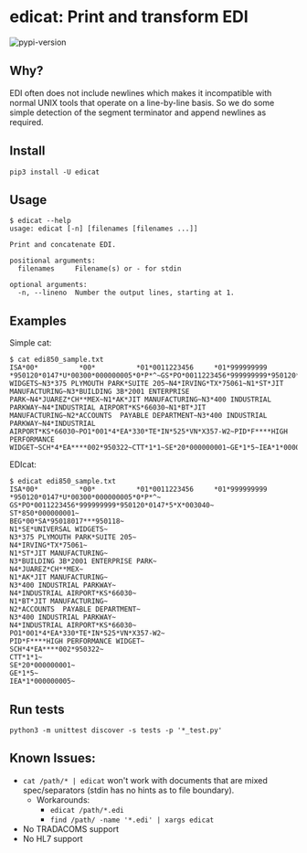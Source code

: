 # edicat: Print and transform EDI

![pypi-version](https://img.shields.io/pypi/v/edicat.svg)

## Why?

EDI often does not include newlines which makes it incompatible with
normal UNIX tools that operate on a line-by-line basis.  So we do some
simple detection of the segment terminator and append newlines as required.

## Install

```
pip3 install -U edicat
```

## Usage

```shell
$ edicat --help
usage: edicat [-n] [filenames [filenames ...]]

Print and concatenate EDI.

positional arguments:
  filenames     Filename(s) or - for stdin

optional arguments:
  -n, --lineno  Number the output lines, starting at 1.
```

## Examples
Simple cat:
```shell
$ cat edi850_sample.txt
ISA*00*          *00*          *01*0011223456     *01*999999999      *950120*0147*U*00300*000000005*0*P*^~GS*PO*0011223456*999999999*950120*0147*5*X*003040~ST*850*000000001~BEG*00*SA*95018017***950118~N1*SE*UNIVERSAL WIDGETS~N3*375 PLYMOUTH PARK*SUITE 205~N4*IRVING*TX*75061~N1*ST*JIT MANUFACTURING~N3*BUILDING 3B*2001 ENTERPRISE PARK~N4*JUAREZ*CH**MEX~N1*AK*JIT MANUFACTURING~N3*400 INDUSTRIAL PARKWAY~N4*INDUSTRIAL AIRPORT*KS*66030~N1*BT*JIT MANUFACTURING~N2*ACCOUNTS  PAYABLE DEPARTMENT~N3*400 INDUSTRIAL PARKWAY~N4*INDUSTRIAL AIRPORT*KS*66030~PO1*001*4*EA*330*TE*IN*525*VN*X357-W2~PID*F****HIGH PERFORMANCE WIDGET~SCH*4*EA****002*950322~CTT*1*1~SE*20*000000001~GE*1*5~IEA*1*000000005~
```

EDIcat:
```shell
$ edicat edi850_sample.txt
ISA*00*          *00*          *01*0011223456     *01*999999999      *950120*0147*U*00300*000000005*0*P*^~
GS*PO*0011223456*999999999*950120*0147*5*X*003040~
ST*850*000000001~
BEG*00*SA*95018017***950118~
N1*SE*UNIVERSAL WIDGETS~
N3*375 PLYMOUTH PARK*SUITE 205~
N4*IRVING*TX*75061~
N1*ST*JIT MANUFACTURING~
N3*BUILDING 3B*2001 ENTERPRISE PARK~
N4*JUAREZ*CH**MEX~
N1*AK*JIT MANUFACTURING~
N3*400 INDUSTRIAL PARKWAY~
N4*INDUSTRIAL AIRPORT*KS*66030~
N1*BT*JIT MANUFACTURING~
N2*ACCOUNTS  PAYABLE DEPARTMENT~
N3*400 INDUSTRIAL PARKWAY~
N4*INDUSTRIAL AIRPORT*KS*66030~
PO1*001*4*EA*330*TE*IN*525*VN*X357-W2~
PID*F****HIGH PERFORMANCE WIDGET~
SCH*4*EA****002*950322~
CTT*1*1~
SE*20*000000001~
GE*1*5~
IEA*1*000000005~
```

## Run tests

```
python3 -m unittest discover -s tests -p '*_test.py'
```

## Known Issues:

* `cat /path/* | edicat` won't work with documents that are mixed spec/separators (stdin has no hints as to file boundary).
  * Workarounds:
    * `edicat /path/*.edi`
    * `find /path/ -name '*.edi' | xargs edicat`
* No TRADACOMS support
* No HL7 support
